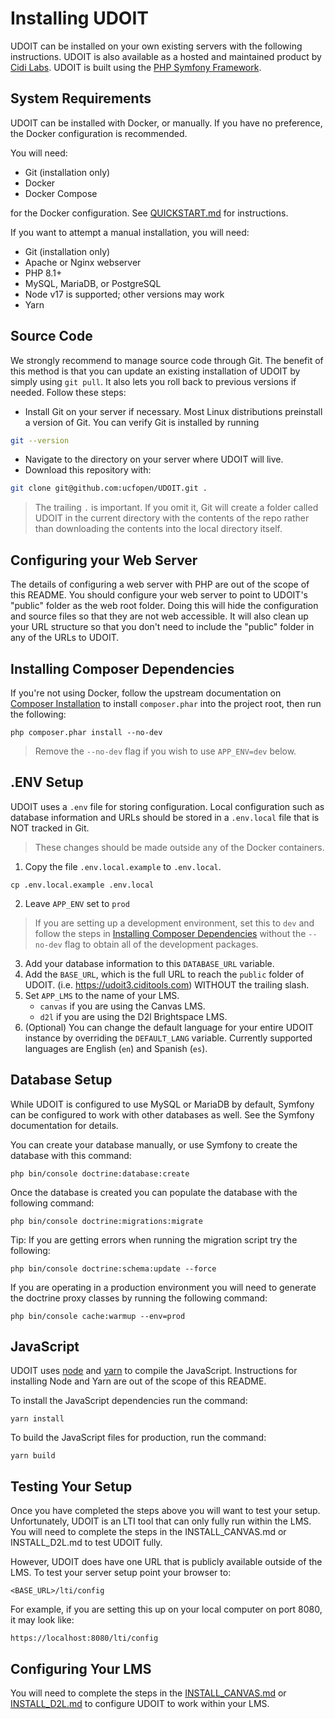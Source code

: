 # Installing UDOIT
UDOIT can be installed on your own existing servers with the following instructions. UDOIT is also available as a hosted and maintained product by [Cidi Labs](https://cidilabs.com). UDOIT is built using the [PHP Symfony Framework](https://symfony.com).

## System Requirements
UDOIT can be installed with Docker, or manually. If you have no preference, the Docker configuration is recommended.

You will need:

* Git (installation only)
* Docker
* Docker Compose

for the Docker configuration. See [QUICKSTART.md](./QUICKSTART.md) for instructions.

If you want to attempt a manual installation, you will need:

* Git (installation only)
* Apache or Nginx webserver
* PHP 8.1+
* MySQL, MariaDB, or PostgreSQL
* Node v17 is supported; other versions may work
* Yarn

## Source Code
We strongly recommend to manage source code through Git. The benefit of this method is that you can update an existing installation of UDOIT by simply using `git pull`. It also lets you roll back to previous versions if needed. Follow these steps:

* Install Git on your server if necessary. Most Linux distributions preinstall a version of Git. You can verify Git is installed by running 
```bash
git --version
```
* Navigate to the directory on your server where UDOIT will live.
* Download this repository with:
```bash
git clone git@github.com:ucfopen/UDOIT.git .
```

> The trailing `.` is important. If you omit it, Git will create a folder called UDOIT in the current directory with the contents of the repo rather than downloading the contents into the local directory itself.

## Configuring your Web Server
The details of configuring a web server with PHP are out of the scope of this README. You should configure your web server to point to UDOIT's "public" folder as the web root folder. Doing this will hide the configuration and source files so that they are not web accessible. It will also clean up your URL structure so that you don't need to include the "public" folder in any of the URLs to UDOIT.

## Installing Composer Dependencies
If you're not using Docker, follow the upstream documentation on [Composer Installation](https://getcomposer.org/download/) to install `composer.phar` into the project root, then run the following:

    php composer.phar install --no-dev

> Remove the `--no-dev` flag if you wish to use `APP_ENV=dev` below.

## .ENV Setup
UDOIT uses a `.env` file for storing configuration. Local configuration such as database information and URLs should be stored in a `.env.local` file that is NOT tracked in Git.

> These changes should be made outside any of the Docker containers.

1. Copy the file `.env.local.example` to `.env.local`.
```
cp .env.local.example .env.local
```
2. Leave `APP_ENV` set to `prod`
> If you are setting up a development environment, set this to `dev` and follow the steps in [Installing Composer Dependencies](#installing-composer-dependencies) without the `--no-dev` flag to obtain all of the development packages.
3. Add your database information to this `DATABASE_URL` variable.
4. Add the `BASE_URL`, which is the full URL to reach the `public` folder of UDOIT. (i.e. https://udoit3.ciditools.com) WITHOUT the trailing slash.
5. Set `APP_LMS` to the name of your LMS.
   * `canvas` if you are using the Canvas LMS.
   * `d2l` if you are using the D2l Brightspace LMS.
6. (Optional) You can change the default language for your entire UDOIT instance by overriding the `DEFAULT_LANG` variable. Currently supported languages are English (`en`) and Spanish (`es`).

## Database Setup
While UDOIT is configured to use MySQL or MariaDB by default, Symfony can be configured to work with other databases as well. See the Symfony documentation for details.

You can create your database manually, or use Symfony to create the database with this command:

    php bin/console doctrine:database:create

Once the database is created you can populate the database with the following command:

    php bin/console doctrine:migrations:migrate

Tip: If you are getting errors when running the migration script try the following:

    php bin/console doctrine:schema:update --force

If you are operating in a production environment you will need to generate the doctrine proxy classes by running the following command:

    php bin/console cache:warmup --env=prod

## JavaScript
UDOIT uses [node](https://nodejs.org) and [yarn](https://yarnpkg.com/) to compile the JavaScript. Instructions for installing Node and Yarn are out of the scope of this README.

To install the JavaScript dependencies run the command:

    yarn install

To build the JavaScript files for production, run the command:

    yarn build

## Testing Your Setup
Once you have completed the steps above you will want to test your setup. Unfortunately, UDOIT is an LTI tool that can only fully run within the LMS. You will need to complete the steps in the INSTALL_CANVAS.md or INSTALL_D2L.md to test UDOIT fully.

However, UDOIT does have one URL that is publicly available outside of the LMS. To test your server setup point your browser to:

    <BASE_URL>/lti/config

For example, if you are setting this up on your local computer on port 8080, it may look like:

    https://localhost:8080/lti/config

## Configuring Your LMS
You will need to complete the steps in the [INSTALL_CANVAS.md](INSTALL_CANVAS.md) or [INSTALL_D2L.md](INSTALL_D2L.md) to configure UDOIT to work within your LMS.

